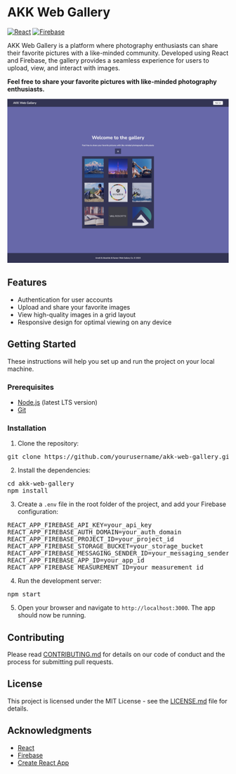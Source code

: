 # AKK Web Gallery

[![React](https://img.shields.io/badge/React-61DAFB?style=for-the-badge&logo=react&logoColor=white)](https://reactjs.org/)
[![Firebase](https://img.shields.io/badge/Firebase-FFCA28?style=for-the-badge&logo=firebase&logoColor=white)](https://firebase.google.com/)

AKK Web Gallery is a platform where photography enthusiasts can share their favorite pictures with a like-minded community. Developed using React and Firebase, the gallery provides a seamless experience for users to upload, view, and interact with images.

**Feel free to share your favorite pictures with like-minded photography enthusiasts.**

![AKK Web Gallery Screenshot](./public/screenshot.jpeg)

## Features

- Authentication for user accounts
- Upload and share your favorite images
- View high-quality images in a grid layout
- Responsive design for optimal viewing on any device

## Getting Started

These instructions will help you set up and run the project on your local machine.

### Prerequisites

- [Node.js](https://nodejs.org/en/download/) (latest LTS version)
- [Git](https://git-scm.com/downloads)

### Installation

1. Clone the repository:

<pre>
git clone https://github.com/yourusername/akk-web-gallery.git
</pre>

2. Install the dependencies:

<pre>
cd akk-web-gallery
npm install
</pre>

3. Create a `.env` file in the root folder of the project, and add your Firebase configuration:

<pre>
REACT_APP_FIREBASE_API_KEY=your_api_key
REACT_APP_FIREBASE_AUTH_DOMAIN=your_auth_domain
REACT_APP_FIREBASE_PROJECT_ID=your_project_id
REACT_APP_FIREBASE_STORAGE_BUCKET=your_storage_bucket
REACT_APP_FIREBASE_MESSAGING_SENDER_ID=your_messaging_sender_id
REACT_APP_FIREBASE_APP_ID=your_app_id
REACT_APP_FIREBASE_MEASUREMENT_ID=your_measurement_id
</pre>

4. Run the development server:

<pre>
npm start
</pre>

5. Open your browser and navigate to `http://localhost:3000`. The app should now be running.

## Contributing

Please read [CONTRIBUTING.md](CONTRIBUTING.md) for details on our code of conduct and the process for submitting pull requests.

## License

This project is licensed under the MIT License - see the [LICENSE.md](LICENSE.md) file for details.

## Acknowledgments

- [React](https://reactjs.org/)
- [Firebase](https://firebase.google.com/)
- [Create React App](https://github.com/facebook/create-react-app)
